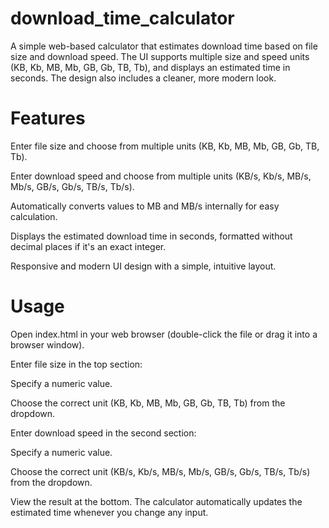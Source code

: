 # download_time_calculator

A simple web-based calculator that estimates download time based on file size and download speed. The UI supports multiple size and speed units (KB, Kb, MB, Mb, GB, Gb, TB, Tb), and displays an estimated time in seconds. The design also includes a cleaner, more modern look.

# Features
Enter file size and choose from multiple units (KB, Kb, MB, Mb, GB, Gb, TB, Tb).

Enter download speed and choose from multiple units (KB/s, Kb/s, MB/s, Mb/s, GB/s, Gb/s, TB/s, Tb/s).

Automatically converts values to MB and MB/s internally for easy calculation.

Displays the estimated download time in seconds, formatted without decimal places if it's an exact integer.

Responsive and modern UI design with a simple, intuitive layout.



# Usage
Open index.html in your web browser (double-click the file or drag it into a browser window).

Enter file size in the top section:

Specify a numeric value.

Choose the correct unit (KB, Kb, MB, Mb, GB, Gb, TB, Tb) from the dropdown.

Enter download speed in the second section:

Specify a numeric value.

Choose the correct unit (KB/s, Kb/s, MB/s, Mb/s, GB/s, Gb/s, TB/s, Tb/s) from the dropdown.

View the result at the bottom. The calculator automatically updates the estimated time whenever you change any input.
